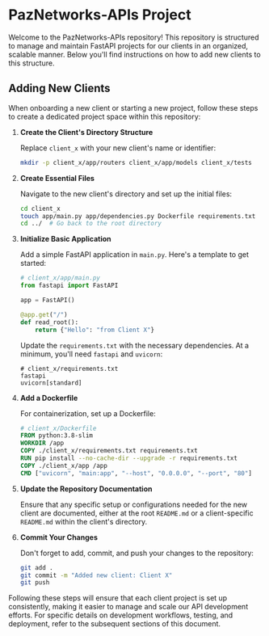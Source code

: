 
# PazNetworks-APIs Project

Welcome to the PazNetworks-APIs repository! This repository is structured to manage and maintain FastAPI projects for our clients in an organized, scalable manner. Below you'll find instructions on how to add new clients to this structure.

## Adding New Clients

When onboarding a new client or starting a new project, follow these steps to create a dedicated project space within this repository:

1. **Create the Client's Directory Structure**

   Replace `client_x` with your new client's name or identifier:

   ```sh
   mkdir -p client_x/app/routers client_x/app/models client_x/tests
   ```

2. **Create Essential Files**

   Navigate to the new client's directory and set up the initial files:

   ```sh
   cd client_x
   touch app/main.py app/dependencies.py Dockerfile requirements.txt
   cd ../  # Go back to the root directory
   ```

3. **Initialize Basic Application**

   Add a simple FastAPI application in `main.py`. Here's a template to get started:

   ```python
   # client_x/app/main.py
   from fastapi import FastAPI

   app = FastAPI()

   @app.get("/")
   def read_root():
       return {"Hello": "from Client X"}
   ```

   Update the `requirements.txt` with the necessary dependencies. At a minimum, you'll need `fastapi` and `uvicorn`:

   ```plaintext
   # client_x/requirements.txt
   fastapi
   uvicorn[standard]
   ```

4. **Add a Dockerfile**

   For containerization, set up a Dockerfile:

   ```Dockerfile
   # client_x/Dockerfile
   FROM python:3.8-slim
   WORKDIR /app
   COPY ./client_x/requirements.txt requirements.txt
   RUN pip install --no-cache-dir --upgrade -r requirements.txt
   COPY ./client_x/app /app
   CMD ["uvicorn", "main:app", "--host", "0.0.0.0", "--port", "80"]
   ```

5. **Update the Repository Documentation**

   Ensure that any specific setup or configurations needed for the new client are documented, either at the root `README.md` or a client-specific `README.md` within the client's directory.

6. **Commit Your Changes**

   Don't forget to add, commit, and push your changes to the repository:

   ```sh
   git add .
   git commit -m "Added new client: Client X"
   git push
   ```

Following these steps will ensure that each client project is set up consistently, making it easier to manage and scale our API development efforts. For specific details on development workflows, testing, and deployment, refer to the subsequent sections of this document.
```
